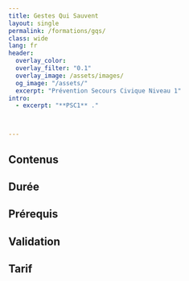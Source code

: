 ```yaml
---
title: Gestes Qui Sauvent
layout: single
permalink: /formations/gqs/
class: wide
lang: fr
header:   
  overlay_color: 
  overlay_filter: "0.1"
  overlay_image: /assets/images/
  og_image: "/assets/"
  excerpt: "Prévention Secours Civique Niveau 1"
intro:
  - excerpt: "**PSC1** ."



---
```

## Contenus

## Durée

## Prérequis

## Validation

## Tarif
